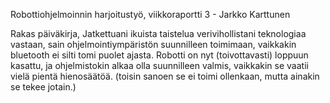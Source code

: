 Robottiohjelmoinnin harjoitustyö, viikkoraportti 3 - Jarkko Karttunen

Rakas päiväkirja,
Jatkettuani ikuista taistelua verivihollistani teknologiaa vastaan, sain ohjelmointiympäristön suunnilleen toimimaan, vaikkakin bluetooth ei silti tomi puolet ajasta. Robotti on nyt (toivottavasti) loppuun kasattu, ja ohjelmistokin alkaa olla suunnilleen valmis, vaikkakin se vaatii vielä pientä hienosäätöä. (toisin sanoen se ei toimi ollenkaan, mutta ainakin se tekee jotain.)
